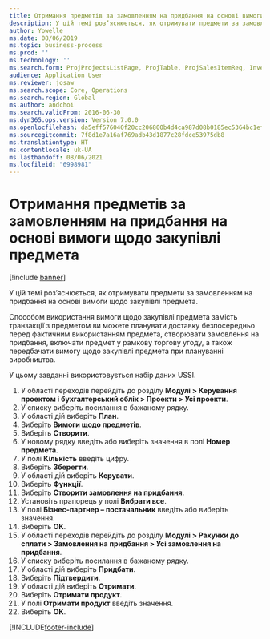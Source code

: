 ```yaml
---
title: Отримання предметів за замовленням на придбання на основі вимоги щодо закупівлі предмета
description: У цій темі роз’яснюється, як отримувати предмети за замовленням на придбання на основі вимоги щодо закупівлі предмета.
author: Yowelle
ms.date: 08/06/2019
ms.topic: business-process
ms.prod: ''
ms.technology: ''
ms.search.form: ProjProjectsListPage, ProjTable, ProjSalesItemReq, InventItemIdLookupSimple, PurchCreateFromSalesOrder, VendAccountItemLookup, PurchTable, PurchEditLines
audience: Application User
ms.reviewer: josaw
ms.search.scope: Core, Operations
ms.search.region: Global
ms.author: andchoi
ms.search.validFrom: 2016-06-30
ms.dyn365.ops.version: Version 7.0.0
ms.openlocfilehash: da5eff576040f20cc206800b4d4ca987d08b0185ec5364bc1efc940f85d36371
ms.sourcegitcommit: 7f8d1e7a16af769adb43d1877c28fdce53975db8
ms.translationtype: HT
ms.contentlocale: uk-UA
ms.lasthandoff: 08/06/2021
ms.locfileid: "6998981"
---
```

# <a name="receive-items-on-purchase-order-from-item-requirement"></a>Отримання предметів за замовленням на придбання на основі вимоги щодо закупівлі предмета

[!include [banner](../../includes/banner.md)]

У цій темі роз’яснюється, як отримувати предмети за замовленням на придбання на основі вимоги щодо закупівлі предмета.

Способом використання вимоги щодо закупівлі предмета замість транзакції з предметом ви можете планувати доставку безпосередньо перед фактичним використанням предмета, створювати замовлення на придбання, включати предмет у рамкову торгову угоду, а також передбачати вимогу щодо закупівлі предмета при плануванні виробництва. 

У цьому завданні використовується набір даних USSI.

1. У області переходів перейдіть до розділу **Модулі > Керування проектом і бухгалтерський облік > Проекти > Усі проекти**.
2. У списку виберіть посилання в бажаному рядку.
3. У області дій виберіть **План**.
4. Виберіть **Вимоги щодо предметів**.
5. Виберіть **Створити**.
6. У новому рядку введіть або виберіть значення в полі **Номер предмета**.
7. У полі **Кількість** введіть цифру.
8. Виберіть **Зберегти**.
9. У області дій виберіть **Керувати**.
10. Виберіть **Функції**.
11. Виберіть **Створити замовлення на придбання**.
12. Установіть прапорець у полі **Вибрати все**.
13. У полі **Бізнес-партнер – постачальник** введіть або виберіть значення.
14. Виберіть **ОК**.
15. У області переходів перейдіть до розділу **Модулі > Рахунки до сплати > Замовлення на придбання > Усі замовлення на придбання**.
16. У списку виберіть посилання в бажаному рядку.
17. У області дій виберіть **Придбати**.
18. Виберіть **Підтвердити**.
19. У області дій виберіть **Отримати**.
20. Виберіть **Отримати продукт**.
21. У полі **Отримати продукт** введіть значення.
22. Виберіть **ОК**.



[!INCLUDE[footer-include](../../includes/footer-banner.md)]